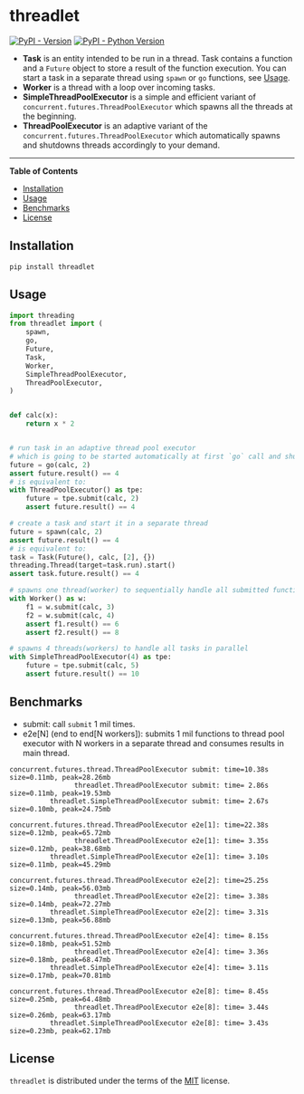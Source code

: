# threadlet

[![PyPI - Version](https://img.shields.io/pypi/v/threadlet.svg)](https://pypi.org/project/threadlet)
[![PyPI - Python Version](https://img.shields.io/pypi/pyversions/threadlet.svg)](https://pypi.org/project/threadlet)

* **Task** is an entity intended to be run in a thread. Task contains a function and a `Future` object to store a result of the function execution.
You can start a task in a separate thread using `spawn` or `go` functions, see [Usage](#usage).
* **Worker** is a thread with a loop over incoming tasks.
* **SimpleThreadPoolExecutor** is a simple and efficient variant of `concurrent.futures.ThreadPoolExecutor` which spawns all the threads at the beginning.
* **ThreadPoolExecutor** is an adaptive variant of the `concurrent.futures.ThreadPoolExecutor` which automatically spawns and shutdowns threads accordingly to your demand.

-----

**Table of Contents**

- [Installation](#installation)
- [Usage](#usage)
- [Benchmarks](#benchmarks)
- [License](#license)

## Installation

```console
pip install threadlet
```

## Usage

```python
import threading
from threadlet import (
    spawn,
    go,
    Future,
    Task,
    Worker,
    SimpleThreadPoolExecutor,
    ThreadPoolExecutor,
)


def calc(x):
    return x * 2


# run task in an adaptive thread pool executor
# which is going to be started automatically at first `go` call and shut down at application exit
future = go(calc, 2)
assert future.result() == 4
# is equivalent to:
with ThreadPoolExecutor() as tpe:
    future = tpe.submit(calc, 2)
    assert future.result() == 4

# create a task and start it in a separate thread
future = spawn(calc, 2)
assert future.result() == 4
# is equivalent to:
task = Task(Future(), calc, [2], {})
threading.Thread(target=task.run).start()
assert task.future.result() == 4

# spawns one thread(worker) to sequentially handle all submitted functions
with Worker() as w:
    f1 = w.submit(calc, 3)
    f2 = w.submit(calc, 4)
    assert f1.result() == 6
    assert f2.result() == 8

# spawns 4 threads(workers) to handle all tasks in parallel
with SimpleThreadPoolExecutor(4) as tpe:
    future = tpe.submit(calc, 5)
    assert future.result() == 10
```


## Benchmarks

* submit: call `submit` 1 mil times.
* e2e[N] (end to end[N workers]): submits 1 mil functions to thread pool executor with N workers
in a separate thread and consumes results in main thread.

```
concurrent.futures.thread.ThreadPoolExecutor submit: time=10.38s size=0.11mb, peak=28.26mb
                threadlet.ThreadPoolExecutor submit: time= 2.86s size=0.11mb, peak=19.53mb
          threadlet.SimpleThreadPoolExecutor submit: time= 2.67s size=0.10mb, peak=24.75mb

concurrent.futures.thread.ThreadPoolExecutor e2e[1]: time=22.38s size=0.12mb, peak=65.72mb
                threadlet.ThreadPoolExecutor e2e[1]: time= 3.35s size=0.12mb, peak=38.68mb
          threadlet.SimpleThreadPoolExecutor e2e[1]: time= 3.10s size=0.11mb, peak=45.29mb

concurrent.futures.thread.ThreadPoolExecutor e2e[2]: time=25.25s size=0.14mb, peak=56.03mb
                threadlet.ThreadPoolExecutor e2e[2]: time= 3.38s size=0.14mb, peak=72.27mb
          threadlet.SimpleThreadPoolExecutor e2e[2]: time= 3.31s size=0.13mb, peak=56.88mb

concurrent.futures.thread.ThreadPoolExecutor e2e[4]: time= 8.15s size=0.18mb, peak=51.52mb
                threadlet.ThreadPoolExecutor e2e[4]: time= 3.36s size=0.18mb, peak=68.47mb
          threadlet.SimpleThreadPoolExecutor e2e[4]: time= 3.11s size=0.17mb, peak=70.81mb

concurrent.futures.thread.ThreadPoolExecutor e2e[8]: time= 8.45s size=0.25mb, peak=64.48mb
                threadlet.ThreadPoolExecutor e2e[8]: time= 3.44s size=0.26mb, peak=63.17mb
          threadlet.SimpleThreadPoolExecutor e2e[8]: time= 3.43s size=0.23mb, peak=62.17mb
```

## License

`threadlet` is distributed under the terms of the [MIT](https://spdx.org/licenses/MIT.html) license.
